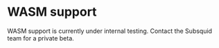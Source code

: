 # WASM support

WASM support is currently under internal testing. Contact the Subsquid team for a private beta.